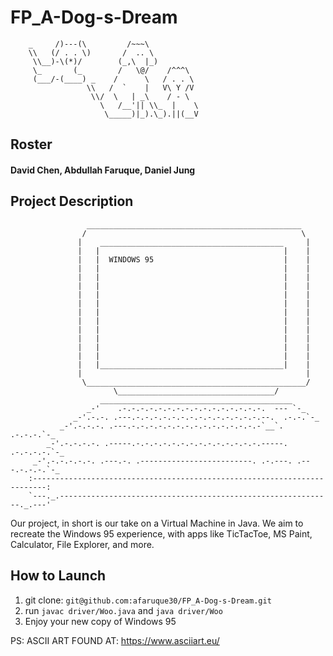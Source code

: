 # FP_A-Dog-s-Dream

        _     /)---(\         /~~~\
        \\   (/ . . \)       /  .. \
         \\__)-\(*)/        (_,\  |_)
         \_       (_        /   \@/    /^^^\
         (___/-(____) _    /      \   / . . \
                     \\   /  `    |   V\ Y /V
                      \\/  \   | _\    / - \
                        \   /__'|| \\_  |    \
                         \_____)|_).\_).||(__V

## Roster

#### David Chen, Abdullah Faruque, Daniel Jung

## Project Description

                     ________________________________________________
                    /                                                \
                   |    _________________________________________     |
                   |   |                                         |    |
                   |   |  WINDOWS 95                             |    |
                   |   |                                         |    |
                   |   |                                         |    |
                   |   |                                         |    |
                   |   |                                         |    |
                   |   |                                         |    |
                   |   |                                         |    |
                   |   |                                         |    |
                   |   |                                         |    |
                   |   |                                         |    |
                   |   |                                         |    |
                   |   |                                         |    |
                   |   |_________________________________________|    |
                   |                                                  |
                    \_________________________________________________/
                           \___________________________________/
                        ___________________________________________
                     _-'    .-.-.-.-.-.-.-.-.-.-.-.-.-.-.-.-.  --- `-_
                  _-'.-.-. .---.-.-.-.-.-.-.-.-.-.-.-.-.-.-.--.  .-.-.`-_
               _-'.-.-.-. .---.-.-.-.-.-.-.-.-.-.-.-.-.-.-.-`__`. .-.-.-.`-_
            _-'.-.-.-.-. .-----.-.-.-.-.-.-.-.-.-.-.-.-.-.-.-----. .-.-.-.-.`-_
         _-'.-.-.-.-.-. .---.-. .-------------------------. .-.---. .---.-.-.-.`-_
        :-------------------------------------------------------------------------:
        `---._.-------------------------------------------------------------._.---'

Our project, in short is our take on a Virtual Machine in Java. We aim to recreate the Windows 95 experience, with apps like TicTacToe, MS Paint, Calculator, File Explorer, and more.

## How to Launch

1. git clone: `git@github.com:afaruque30/FP_A-Dog-s-Dream.git`
2. run `javac driver/Woo.java` and `java driver/Woo`
3. Enjoy your new copy of Windows 95

PS: ASCII ART FOUND AT: https://www.asciiart.eu/
